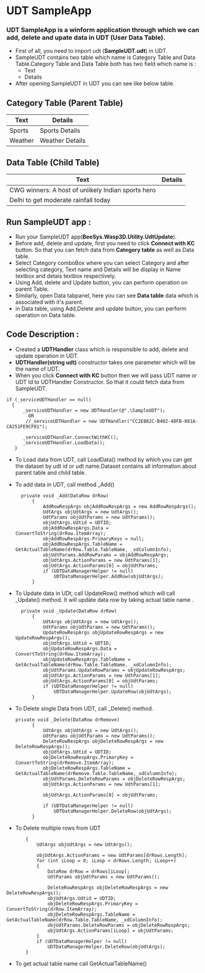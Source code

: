 # UDT SampleApp
### UDT SampleApp is a winform application through which we can add, delete and upate data in UDT (User Data Table).


- First of all, you need to import udt (**SampleUDT.udt**) in UDT.
- SampleUDT contains two table which name is Category Table and Data Table.Category Table and Data Table both has two field which name is :
    - Text 
    - Details
- After opening SampleUDT in UDT you can see like below table.
## Category Table (Parent Table)

| Text | Details |
| ------ | ------ |
|  Sports     |   Sports  Details    |
|  Weather      |  Weather  Details    |


## Data Table (Child Table)

| Text | Details |
| ------ | ------ |
|  CWG winners: A host of unlikely Indian sports hero     |         |
|  Delhi to get moderate rainfall today   |       |

## Run SampleUDT app : 
- Run your SampleUDT app(**BeeSys.Wasp3D.Utility.UdtUpdate**).
- Before add, delete and update, first you need to click **Connect with KC** button. So that you can fetch data from **Category table** as well as Data table.
- Select Category comboBox where you can select Category and after selecting category, Text name and Details will be display in Name textbox and detais textbox respectively.
- Using Add, delete and Update button, you can perform operation on parent Table.
- Similarly, open Data tabpanel, here you can see **Data table** data which is associated with it's parent.
- in Data table, using Add,Delete and update button, you can perform operation on Data table.

## Code Description : 

  - Created a **UDTHandler** class which is responsible to add, delete and update operation in UDT.
  - **UDTHandler(string udt)** constructor takes one parameter which will be the name of UDT.
  - When you click **Connect with KC** button then we will pass UDT name or UDT Id to UDTHandler Constructor. So that it could fetch data from SampleUDT.

  ```
  if (_serviceUDTHandler == null)
    {
        _serviceUDTHandler = new UDTHandler(@".\SampleUDT");
          OR
         //_serviceUDTHandler = new UDTHandler("CC2E882C-B402-40FB-881A-CA251FE9CF01");

        _serviceUDTHandler.ConnectWithKC();
        _serviceUDTHandler.LoadData();
     }
```
- To Load data from UDT, call LoadData() method by which you can get the dataset by udt id or udt name.Dataset contains all information about parent table and child table.


- To add data in UDT, call method _Add()
  ```
    private void _Add(DataRow drRow)
        {
            AddRowRespArgs objAddRowRespArgs = new AddRowRespArgs();
            UdtArgs objUdtArgs = new UdtArgs();
            UdtParams objUdtParams = new UdtParams();
            objUdtArgs.Udtid = UDTID;
            objAddRowRespArgs.Data = ConvertToString(drRow.ItemArray);
            objAddRowRespArgs.PrimaryKeys = null;
            objAddRowRespArgs.TableName = GetActualTableName(drRow.Table.TableName, _xdColumnInfo);
            objUdtParams.AddRowParams = objAddRowRespArgs;
            objUdtArgs.ActionParams = new UdtParams[1];
            objUdtArgs.ActionParams[0] = objUdtParams;
            if (UDTDataManagerHelper != null)
                UDTDataManagerHelper.AddRow(objUdtArgs);
        }
    ```

- To Update data in UDt, call UpdateRow() method which will call _Update() method. It will update data row by taking actual table name .
  ```
    private void _Update(DataRow drRow)
        {
            UdtArgs objUdtArgs = new UdtArgs();
            UdtParams objUdtParams = new UdtParams();
            UpdateRowRespArgs objUpdateRowRespArgs = new UpdateRowRespArgs();
            objUdtArgs.Udtid = UDTID;
            objUpdateRowRespArgs.Data = ConvertToString(drRow.ItemArray);
            objUpdateRowRespArgs.TableName = GetActualTableName(drRow.Table.TableName, _xdColumnInfo);   
            objUdtParams.UpdateRowParams = objUpdateRowRespArgs;
            objUdtArgs.ActionParams = new UdtParams[1];
            objUdtArgs.ActionParams[0] = objUdtParams;
            if (UDTDataManagerHelper != null)
                UDTDataManagerHelper.UpdateRow(objUdtArgs);
        }
    ```

- To Delete single Data from UDT, call _Delete() method.
  ```
  private void _Delete(DataRow drRemove)
        {
            UdtArgs objUdtArgs = new UdtArgs();
            UdtParams objUdtParams = new UdtParams();
            DeleteRowRespArgs objDeleteRowRespArgs = new DeleteRowRespArgs();
            objUdtArgs.Udtid = UDTID;
            objDeleteRowRespArgs.PrimaryKey = ConvertToString(drRemove.ItemArray);
            objDeleteRowRespArgs.TableName = GetActualTableName(drRemove.Table.TableName,_xdColumnInfo);
            objUdtParams.DeleteRowParams = objDeleteRowRespArgs;
            objUdtArgs.ActionParams = new UdtParams[1];

            objUdtArgs.ActionParams[0] = objUdtParams;

            if (UDTDataManagerHelper != null)
                UDTDataManagerHelper.DeleteRow(objUdtArgs);
        }
    ```
- To Delete multiple rows from UDT
 ```private void _Delete(DataRow[] drRows)
        {
            UdtArgs objUdtArgs = new UdtArgs();

            objUdtArgs.ActionParams = new UdtParams[drRows.Length];
            for (int iLoop = 0; iLoop < drRows.Length; iLoop++)
            {
                DataRow drRow = drRows[iLoop];
                UdtParams objUdtParams = new UdtParams();

                DeleteRowRespArgs objDeleteRowRespArgs = new DeleteRowRespArgs();
                objUdtArgs.Udtid = UDTID;
                objDeleteRowRespArgs.PrimaryKey = ConvertToString(drRow.ItemArray);
                objDeleteRowRespArgs.TableName = GetActualTableName(drRow.Table.TableName, _xdColumnInfo);
                objUdtParams.DeleteRowParams = objDeleteRowRespArgs;
                objUdtArgs.ActionParams[iLoop] = objUdtParams;
            }
            if (UDTDataManagerHelper != null)
                UDTDataManagerHelper.DeleteRow(objUdtArgs);
        }
```
- To get actual table name call GetActualTableName()




